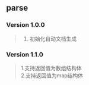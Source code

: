 ## parse 

### Version 1.0.0 
> 1. 初始化自动文档生成  

### Version 1.1.0
> 1.支持返回值为数组结构体  
> 2.支持返回值为map结构体  
